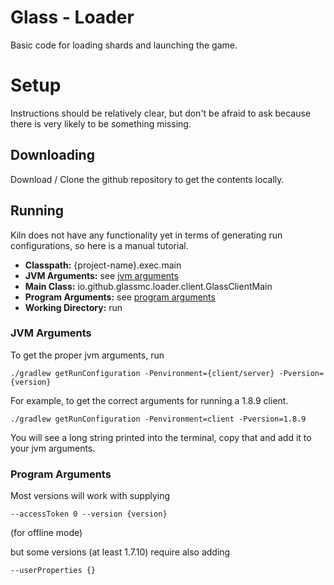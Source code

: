 # Glass - Loader
Basic code for loading shards and launching the game.

# Setup
Instructions should be relatively clear, but don't be afraid to ask because there is very likely to be something missing.

## Downloading
Download / Clone the github repository to get the contents locally.

## Running
Kiln does not have any functionality yet in terms of generating run configurations, so here is a manual tutorial.

- **Classpath:** {project-name}.exec.main
- **JVM Arguments:** see [jvm arguments](#jvm-arguments)
- **Main Class:** io.github.glassmc.loader.client.GlassClientMain
- **Program Arguments:** see [program arguments](#program-arguments)
- **Working Directory:** run

### JVM Arguments
To get the proper jvm arguments, run

`./gradlew getRunConfiguration -Penvironment={client/server} -Pversion={version}`

For example, to get the correct arguments for running a 1.8.9 client.

`./gradlew getRunConfiguration -Penvironment=client -Pversion=1.8.9`

You will see a long string printed into the terminal, copy that and add it to your jvm arguments.

### Program Arguments
Most versions will work with supplying

`--accessToken 0 --version {version}`

(for offline mode)

but some versions (at least 1.7.10) require also adding

`--userProperties {}`